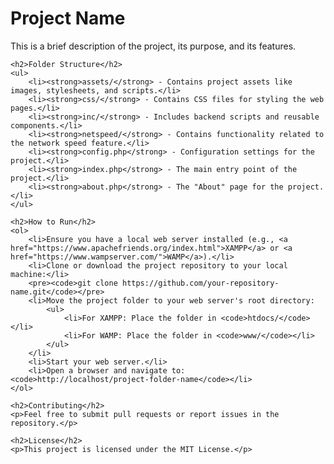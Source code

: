 <h1>Project Name</h1>
    <p>This is a brief description of the project, its purpose, and its features.</p>

    <h2>Folder Structure</h2>
    <ul>
        <li><strong>assets/</strong> - Contains project assets like images, stylesheets, and scripts.</li>
        <li><strong>css/</strong> - Contains CSS files for styling the web pages.</li>
        <li><strong>inc/</strong> - Includes backend scripts and reusable components.</li>
        <li><strong>netspeed/</strong> - Contains functionality related to the network speed feature.</li>
        <li><strong>config.php</strong> - Configuration settings for the project.</li>
        <li><strong>index.php</strong> - The main entry point of the project.</li>
        <li><strong>about.php</strong> - The "About" page for the project.</li>
    </ul>

    <h2>How to Run</h2>
    <ol>
        <li>Ensure you have a local web server installed (e.g., <a href="https://www.apachefriends.org/index.html">XAMPP</a> or <a href="https://www.wampserver.com/">WAMP</a>).</li>
        <li>Clone or download the project repository to your local machine:</li>
        <pre><code>git clone https://github.com/your-repository-name.git</code></pre>
        <li>Move the project folder to your web server's root directory:
            <ul>
                <li>For XAMPP: Place the folder in <code>htdocs/</code></li>
                <li>For WAMP: Place the folder in <code>www/</code></li>
            </ul>
        </li>
        <li>Start your web server.</li>
        <li>Open a browser and navigate to: <code>http://localhost/project-folder-name</code></li>
    </ol>

    <h2>Contributing</h2>
    <p>Feel free to submit pull requests or report issues in the repository.</p>

    <h2>License</h2>
    <p>This project is licensed under the MIT License.</p>
